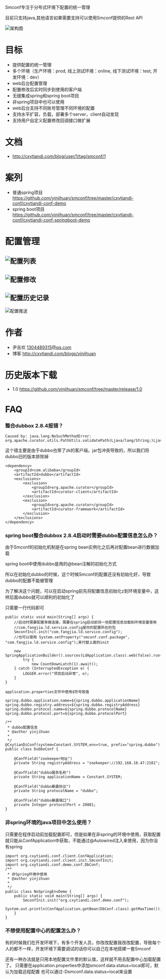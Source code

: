 Smconf专注于分布式环境下配置的统一管理

目前只支持java,其他语言如果需要支持可以使用Smconf提供的Rest API

![架构图](https://github.com/yinjihuan/smconf/blob/master/images/jiagou.png) 

# 目标
- 提供配置的统一管理
- 多个环境（生产环境：prod, 线上测试环境：online, 线下测试环境：test, 开发环境：dev）
- web后台配置管理
- 配置修改后实时同步到使用的客户端
- 无缝集成spring和spring boot项目
- 非spring项目中也可以使用
- web后台支持不同账号管理不同环境的配置
- 支持水平扩容，负载，部署多个server，client自动发现
- 支持用户自定义配置修改回调接口做扩展
# 文档
- http://cxytiandi.com/blog/user/1/tag/smconf/1

# 案列
- 普通spring项目 https://github.com/yinjihuan/smconf/tree/master/cxytiandi-conf/cxytiandi-conf-demo
- spring boot项目 https://github.com/yinjihuan/smconf/tree/master/cxytiandi-conf/cxytiandi-conf-springboot-demo

# 配置管理
![配置列表](https://github.com/yinjihuan/smconf/blob/master/images/home.png) 
 --
![配置修改](https://github.com/yinjihuan/smconf/blob/master/images/update.png) 
 --
![配置历史记录](https://github.com/yinjihuan/smconf/blob/master/images/history.png) 
 --
![配置推送](https://github.com/yinjihuan/smconf/blob/master/images/push.png) 
# 作者
- 尹吉欢 1304489315@qq.com
- 博客 http://cxytiandi.com/blogs/yinjihuan

# 历史版本下载
- 1.0 https://github.com/yinjihuan/smconf/tree/master/release/1.0

# FAQ

### 整合dubbox 2.8.4报错？
```
Caused by: java.lang.NoSuchMethodError: org.apache.curator.utils.PathUtils.validatePath(Ljava/lang/String;)Ljava/lang/String;
```
这个错主要是由于dubbo也带了zk的客户端，jar包冲突导致的，所以我们将dubbo旧的版本排除掉
```
<dependency>
	<groupId>com.alibaba</groupId>
	<artifactId>dubbo</artifactId>
	<exclusions>
		<exclusion>
			<groupId>org.apache.curator</groupId>
			<artifactId>curator-client</artifactId>
		</exclusion>
		<exclusion>
			<groupId>org.apache.curator</groupId>
			<artifactId>curator-framework</artifactId>
		</exclusion>
	</exclusions>
</dependency>

```
### spring boot整合dubbox 2.8.4启动时需要dubbo配置信息怎么办？
由于Smconf的初始化机制是在spring bean实例化之后再对配置bean进行数据加载

spring boot中使用dubbo是用的@bean注解的初始化方式

所以在初始化dubbo的时候，这个时候Smconf的配置还没有初始化好，导致dubbo的配置不能被管理

为了解决这个问题，可以在启动spring前先将配置信息初始化z到环境变量中，这样后面dubbo就可以顺利的初始化了

只需要一行代码即可
```
public static void main(String[] args) {
	//启动时需要配置来做连接，需要在spring启动前将一些配置信息加载到环境变量使用
	//com.fangjia.ld.service.config是你的配置所在的包
	SmconfInit.init("com.fangjia.ld.service.config");
	//也可以使用 System.setProperty("smconf.conf.package", "com.fangjia.ld.service.config");来代替上面的init
	
	new SpringApplicationBuilder().sources(LdApplication.class).web(false).run(args);
        try {
        	new CountDownLatch(1).await();
	} catch (InterruptedException e) {
		LOGGER.error("项目启动异常", e);
	}
}

application.properties文件中使用$符号取值

spring.dubbo.application.name=${spring.dubbo.applicationName}
spring.dubbo.registry.address=${spring.dubbo.registryAddress}
spring.dubbo.protocol.name=${spring.dubbo.protocolName}
spring.dubbo.protocol.port=${spring.dubbo.protocolPort}

/**
 * dubbo配置信息
 * @author yinjihuan
 *
 */
@CxytianDiConf(system=Constant.SYSTEM,env=true, prefix="spring.dubbo")
public class DubboConf {
	
	@ConfField("zookeeper地址")
	private String registryAddress = "zookeeper://192.168.10.47:2181";
	
	@ConfField("dubbo服务名称")
	private String applicationName = Constant.SYSTEM;
	
	@ConfField("dubbo暴露协议")
	private String protocolName = "dubbo";
	
	@ConfField("dubbo暴露端口")
	private Integer protocolPort = 20881;
}
```
### 非spring环境的java项目中怎么使用？
只需要在程序启动前加载配置即可，但是如果在非spring的环境中使用，获取配置就只能从ConfApplication中获取，不能通过@Autowired注入来使用，因为你没有spring

```
import org.cxytiandi.conf.client.ConfApplication;
import org.cxytiandi.conf.client.init.SmconfInit;
import org.cxytiandi.conf.demo.conf.DbConf;
/**
 * 非Spring环境中使用
 * @author yinjihuan
 *
 */
public class NoSpringEnvDemo {
	public static void main(String[] args) {
		SmconfInit.init("org.cxytiandi.conf.demo.conf");
		System.out.println(ConfApplication.getBean(DbConf.class).getMaxTime());
	}
}

```
### 不想使用配置中心的配置怎么办？
有的时候我们在开发环境下，有多个开发人员，你改改配置我改改配置，导致每个人的都不一样，开发环境下需要调试的话你可以自己在本地搭建一套Smconf

还有一种办法就是只用本地配置文件里的默认值，这样就不用去配置中心加载配置了。
只需要在application.properties中添加smconf.data.status=local即可，默认为加载远程配置
也可以通过-Dsmconf.data.status=local来设置
